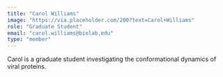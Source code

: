 ```yaml
---
title: "Carol Williams"
image: "https://via.placeholder.com/200?text=Carol+Williams"
role: "Graduate Student"
email: "carol.williams@biolab.edu"
type: "member"
---
```


Carol is a graduate student investigating the conformational dynamics of viral proteins.

